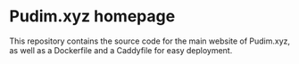 # Pudim.xyz homepage

This repository contains the source code for the main website of Pudim.xyz, as well as a Dockerfile and a Caddyfile for easy deployment.